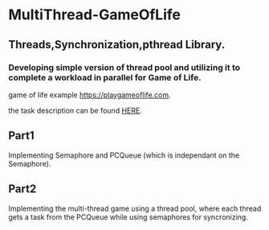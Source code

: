 # MultiThread-GameOfLife
## Threads,Synchronization,pthread Library.
### Developing simple version of thread pool and utilizing it to complete a workload in parallel for Game of Life.
game of life example https://playgameoflife.com.

the task description can be found [HERE](https://github.com/abir006/MultiThread-GameOfLife/blob/7207e170148d3830c0ed9a6edafdb8476553c081/The%20Task.pdf).

## Part1
Implementing Semaphore and PCQueue (which is independant on the Semaphore).

## Part2
Implementing the multi-thread game using a thread pool, where each thread gets a task from the PCQueue while using semaphores for syncronizing.

